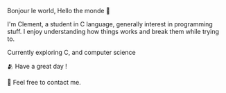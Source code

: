 Bonjour le world, Hello the monde 👋

I'm Clement, a student in C language, generally interest in programming stuff.
I enjoy understanding how things works and break them while trying to.

Currently exploring C, and computer science

🫂 Have a great day ! 

💬 Feel free to contact me.

<!---
wdclem/wdclem is a ✨ special ✨ repository because its `README.md` (this file) appears on your GitHub profile.
You can click the Preview link to take a look at your changes.
--->
